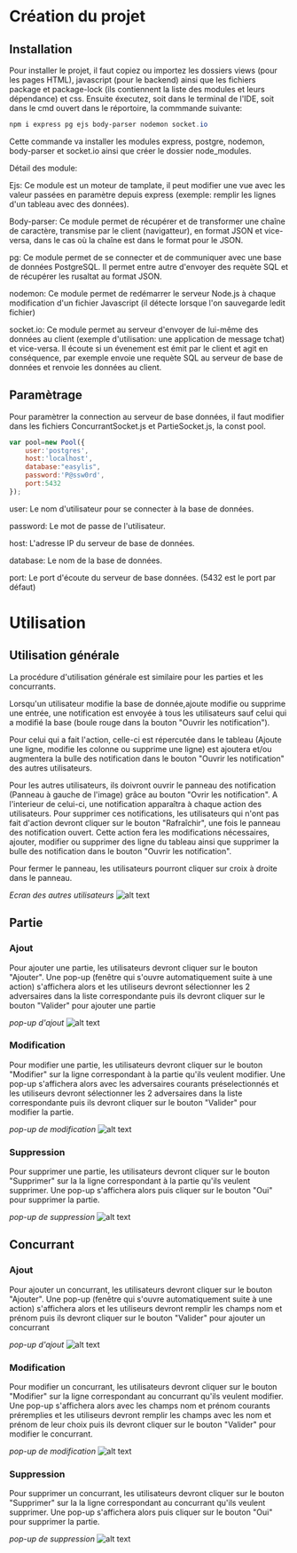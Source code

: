 # Création du projet
## Installation

Pour installer le projet, il faut copiez ou importez les dossiers views (pour les pages HTML), javascript (pour le backend) ainsi que les fichiers package et package-lock (ils contiennent la liste des modules et leurs dépendance) et css. Ensuite éxecutez, soit dans le terminal de l'IDE, soit dans le cmd ouvert dans le réportoire, la commmande suivante: 
```powershell
npm i express pg ejs body-parser nodemon socket.io
```
Cette commande va installer les modules express, postgre, nodemon, body-parser et socket.io ainsi que créer le dossier node_modules.

Détail des module:

Ejs: Ce module est un moteur de tamplate, il peut modifier une vue avec les valeur passées en paramètre depuis express (exemple: remplir les lignes d'un tableau avec des données).

Body-parser: Ce module permet de récupérer et de transformer une chaîne de caractère, transmise par le client (navigatteur), en format JSON et vice-versa, dans le cas où la chaîne est dans le format pour le JSON.

pg: Ce module permet de se connecter et de communiquer avec une base de données PostgreSQL. Il permet entre autre d'envoyer des requète SQL et de récupérer les rusaltat au format JSON.

nodemon: Ce module permet de redémarrer le serveur Node.js à chaque modification d'un fichier Javascript (il détecte lorsque l'on sauvegarde ledit fichier)

socket.io: Ce module permet au serveur d'envoyer de lui-même des données au client (exemple d'utilisation: une application de message tchat) et vice-versa. Il écoute si un évenement est émit par le client et agit en conséquence, par exemple envoie une requète SQL au serveur de base de données et renvoie les données au client.

## Paramètrage

Pour paramètrer la connection au serveur de base données, il faut modifier dans les fichiers ConcurrantSocket.js et PartieSocket.js, la const pool.

```javascript
var pool=new Pool({
    user:'postgres',
    host:'localhost',
    database:"easylis",
    password:'P@ssw0rd',
    port:5432
});
```

user: Le nom d'utilisateur pour se connecter à la base de données.

password: Le mot de passe de l'utilisateur.

host: L'adresse IP du serveur de base de données.

database: Le nom de la base de données.

port: Le port d'écoute du serveur de base données. (5432 est le port par défaut)

# Utilisation

## Utilisation générale

La procédure d'utilisation générale est similaire pour les parties et les concurrants.

Lorsqu'un utilisateur modifie la base de donnée,ajoute modifie ou supprime une entrée, une notification est envoyée à tous les utilisateurs sauf celui qui a modifié la base (boule rouge dans la bouton "Ouvrir les notification").

Pour celui qui a fait l'action, celle-ci est répercutée dans le tableau (Ajoute une ligne, modifie les colonne ou supprime une ligne) est ajoutera et/ou augmentera la bulle des notification dans le bouton "Ouvrir les notification" des autres utilisateurs.

Pour les autres utilisateurs, ils doivront ouvrir le panneau des notification (Panneau à gauche de l'image) grâce au bouton "Ovrir les notification". A l'interieur de celui-ci, une notification apparaîtra à chaque action des utilisateurs. Pour supprimer ces notifications, les utilisateurs qui n'ont pas fait d'action devront cliquer sur le bouton "Rafraîchir", une fois le panneau des notification ouvert. Cette action fera les modifications nécessaires, ajouter, modifier ou supprimer des ligne du tableau ainsi que supprimer la bulle des notification dans le bouton "Ouvrir les notification".

Pour fermer le panneau, les utilisateurs pourront cliquer sur croix à droite dans le panneau.

*Ecran des autres utilisateurs*
![alt text](https://github.com/PoseidonjGaming/easylisTest/blob/bbef567529b71a3c34583e3a02c1ded1f850b0a4/documentation/tableau.png?raw=true)


## Partie

### Ajout

Pour ajouter une partie, les utilisateurs devront cliquer sur le bouton "Ajouter". Une pop-up (fenêtre qui s'ouvre automatiquement suite à une action) s'affichera alors et les utiliseurs devront sélectionner les 2 adversaires dans la liste correspondante puis ils devront cliquer sur le bouton "Valider" pour ajouter une partie

*pop-up d'ajout*
![alt text](https://github.com/PoseidonjGaming/easylisTest/blob/8602e2ca214daa38f5895bf5f0808d0ab4d96a6e/documentation/modal%20partie.png?raw=true)


### Modification

Pour modifier une partie, les utilisateurs devront cliquer sur le bouton "Modifier" sur la ligne correspondant à la partie qu'ils veulent modifier. Une pop-up s'affichera alors avec les adversaires courants préselectionnés et les utiliseurs devront sélectionner les 2 adversaires dans la liste correspondante puis ils devront cliquer sur le bouton "Valider" pour modifier la partie.


*pop-up de modification*
![alt text](https://github.com/PoseidonjGaming/easylisTest/blob/e457f8262b09c972de3d25543a7941a77d86debd/documentation/modal%20partie%20modif.png?raw=true)

### Suppression

Pour supprimer une partie, les utilisateurs devront cliquer sur le bouton "Supprimer" sur la la ligne correspondant à la partie qu'ils veulent supprimer. Une pop-up s'affichera alors puis cliquer sur le bouton "Oui" pour supprimer la partie.


*pop-up de suppression*
![alt text](https://github.com/PoseidonjGaming/easylisTest/blob/b0e35e5ecdd1ad0cbc6459807e7e159c43952fed/documentation/modal%20partie%20sup.png?raw=true)

## Concurrant

### Ajout

Pour ajouter un concurrant, les utilisateurs devront cliquer sur le bouton "Ajouter". Une pop-up (fenêtre qui s'ouvre automatiquement suite à une action) s'affichera alors et les utiliseurs devront remplir les champs nom et prénom puis ils devront cliquer sur le bouton "Valider" pour ajouter un concurrant

*pop-up d'ajout*
![alt text](https://github.com/PoseidonjGaming/easylisTest/blob/f56def5aae9cec468aa1d2b5c0569563cf22a342/documentation/modal%20concurrant.png?raw=true)


### Modification

Pour modifier un concurrant, les utilisateurs devront cliquer sur le bouton "Modifier" sur la ligne correspondant au concurrant qu'ils veulent modifier. Une pop-up s'affichera alors avec les champs nom et prénom courants préremplies et les utiliseurs devront remplir les champs avec les nom et prénom de leur choix puis ils devront cliquer sur le bouton "Valider" pour modifier le concurrant.


*pop-up de modification*
![alt text](https://github.com/PoseidonjGaming/easylisTest/blob/11e628e43ed4fa89da0c3af3fa1a4c472e62d6b1/documentation/modal%20concurrant%20modif.png?raw=true)

### Suppression

Pour supprimer un concurrant, les utilisateurs devront cliquer sur le bouton "Supprimer" sur la la ligne correspondant au concurrant qu'ils veulent supprimer. Une pop-up s'affichera alors puis cliquer sur le bouton "Oui" pour supprimer la partie.


*pop-up de suppression*
![alt text](https://github.com/PoseidonjGaming/easylisTest/blob/b0e35e5ecdd1ad0cbc6459807e7e159c43952fed/documentation/modal%20partie%20sup.png?raw=true)

